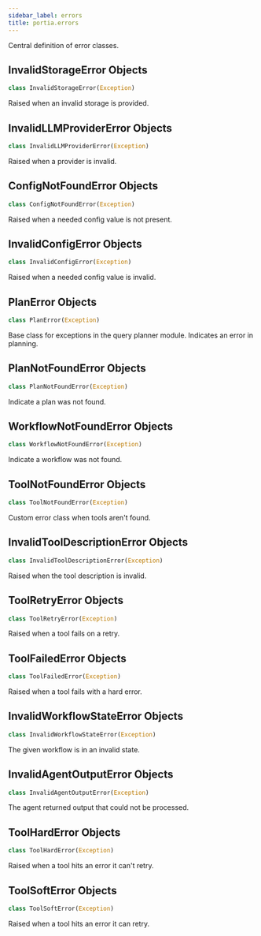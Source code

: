 ```yaml
---
sidebar_label: errors
title: portia.errors
---
```


Central definition of error classes.

## InvalidStorageError Objects

```python
class InvalidStorageError(Exception)
```

Raised when an invalid storage is provided.

## InvalidLLMProviderError Objects

```python
class InvalidLLMProviderError(Exception)
```

Raised when a provider is invalid.

## ConfigNotFoundError Objects

```python
class ConfigNotFoundError(Exception)
```

Raised when a needed config value is not present.

## InvalidConfigError Objects

```python
class InvalidConfigError(Exception)
```

Raised when a needed config value is invalid.

## PlanError Objects

```python
class PlanError(Exception)
```

Base class for exceptions in the query planner module. Indicates an error in planning.

## PlanNotFoundError Objects

```python
class PlanNotFoundError(Exception)
```

Indicate a plan was not found.

## WorkflowNotFoundError Objects

```python
class WorkflowNotFoundError(Exception)
```

Indicate a workflow was not found.

## ToolNotFoundError Objects

```python
class ToolNotFoundError(Exception)
```

Custom error class when tools aren&#x27;t found.

## InvalidToolDescriptionError Objects

```python
class InvalidToolDescriptionError(Exception)
```

Raised when the tool description is invalid.

## ToolRetryError Objects

```python
class ToolRetryError(Exception)
```

Raised when a tool fails on a retry.

## ToolFailedError Objects

```python
class ToolFailedError(Exception)
```

Raised when a tool fails with a hard error.

## InvalidWorkflowStateError Objects

```python
class InvalidWorkflowStateError(Exception)
```

The given workflow is in an invalid state.

## InvalidAgentOutputError Objects

```python
class InvalidAgentOutputError(Exception)
```

The agent returned output that could not be processed.

## ToolHardError Objects

```python
class ToolHardError(Exception)
```

Raised when a tool hits an error it can&#x27;t retry.

## ToolSoftError Objects

```python
class ToolSoftError(Exception)
```

Raised when a tool hits an error it can retry.

